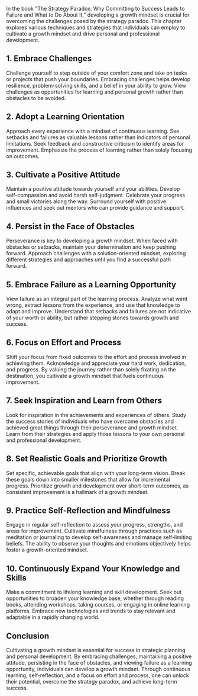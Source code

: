 
In the book "The Strategy Paradox: Why Committing to Success Leads to Failure and What to Do About It," developing a growth mindset is crucial for overcoming the challenges posed by the strategy paradox. This chapter explores various techniques and strategies that individuals can employ to cultivate a growth mindset and drive personal and professional development.

## 1. **Embrace Challenges**

Challenge yourself to step outside of your comfort zone and take on tasks or projects that push your boundaries. Embracing challenges helps develop resilience, problem-solving skills, and a belief in your ability to grow. View challenges as opportunities for learning and personal growth rather than obstacles to be avoided.

## 2. **Adopt a Learning Orientation**

Approach every experience with a mindset of continuous learning. See setbacks and failures as valuable lessons rather than indicators of personal limitations. Seek feedback and constructive criticism to identify areas for improvement. Emphasize the process of learning rather than solely focusing on outcomes.

## 3. **Cultivate a Positive Attitude**

Maintain a positive attitude towards yourself and your abilities. Develop self-compassion and avoid harsh self-judgment. Celebrate your progress and small victories along the way. Surround yourself with positive influences and seek out mentors who can provide guidance and support.

## 4. **Persist in the Face of Obstacles**

Perseverance is key to developing a growth mindset. When faced with obstacles or setbacks, maintain your determination and keep pushing forward. Approach challenges with a solution-oriented mindset, exploring different strategies and approaches until you find a successful path forward.

## 5. **Embrace Failure as a Learning Opportunity**

View failure as an integral part of the learning process. Analyze what went wrong, extract lessons from the experience, and use that knowledge to adapt and improve. Understand that setbacks and failures are not indicative of your worth or ability, but rather stepping stones towards growth and success.

## 6. **Focus on Effort and Process**

Shift your focus from fixed outcomes to the effort and process involved in achieving them. Acknowledge and appreciate your hard work, dedication, and progress. By valuing the journey rather than solely fixating on the destination, you cultivate a growth mindset that fuels continuous improvement.

## 7. **Seek Inspiration and Learn from Others**

Look for inspiration in the achievements and experiences of others. Study the success stories of individuals who have overcome obstacles and achieved great things through their perseverance and growth mindset. Learn from their strategies and apply those lessons to your own personal and professional development.

## 8. **Set Realistic Goals and Prioritize Growth**

Set specific, achievable goals that align with your long-term vision. Break these goals down into smaller milestones that allow for incremental progress. Prioritize growth and development over short-term outcomes, as consistent improvement is a hallmark of a growth mindset.

## 9. **Practice Self-Reflection and Mindfulness**

Engage in regular self-reflection to assess your progress, strengths, and areas for improvement. Cultivate mindfulness through practices such as meditation or journaling to develop self-awareness and manage self-limiting beliefs. The ability to observe your thoughts and emotions objectively helps foster a growth-oriented mindset.

## 10. **Continuously Expand Your Knowledge and Skills**

Make a commitment to lifelong learning and skill development. Seek out opportunities to broaden your knowledge base, whether through reading books, attending workshops, taking courses, or engaging in online learning platforms. Embrace new technologies and trends to stay relevant and adaptable in a rapidly changing world.

Conclusion
----------

Cultivating a growth mindset is essential for success in strategic planning and personal development. By embracing challenges, maintaining a positive attitude, persisting in the face of obstacles, and viewing failure as a learning opportunity, individuals can develop a growth mindset. Through continuous learning, self-reflection, and a focus on effort and process, one can unlock their potential, overcome the strategy paradox, and achieve long-term success.

